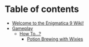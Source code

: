 # Table of contents

* [Welcome to the Enigmatica 9 Wiki!](README.md)
* [Gameplay](gameplay/README.md)
  * [How To...?](gameplay/how-to.../README.md)
    * [Potion Brewing with Wixies](gameplay/how-to.../potion-brewing-with-wixies.md)
